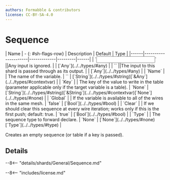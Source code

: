```yaml
---
authors: Formabble & contributors
license: CC-BY-SA-4.0
---
```



# Sequence

<div class="sh-parameters" markdown="1">
| Name | - {: #sh-flags-row} | Description | Default | Type |
|------|---------------------|-------------|---------|------|
| `<input>` ||Any input is ignored. | | [`Any`](../../types/#any) |
| `<output>` ||The input to this shard is passed through as its output. | | [`Any`](../../types/#any) |
| `Name` |  | The name of the variable. | `` | [`String`](../../types/#string)[`&Any`](../../types/#contextvar) |
| `Key` |  | The key of the value to write in the table (parameter applicable only if the target variable is a table). | `None` | [`String`](../../types/#string)[`&String`](../../types/#contextvar)[`None`](../../types/#none) |
| `Global` |  | If the variable is available to all of the wires in the same mesh. | `false` | [`Bool`](../../types/#bool) |
| `Clear` |  | If we should clear this sequence at every wire iteration; works only if this is the first push; default: true. | `true` | [`Bool`](../../types/#bool) |
| `Type` |  | The sequence type to forward declare. | `None` | [`None`](../../types/#none)[`Type`](../../types/#type) |

</div>

Creates an empty sequence (or table if a key is passed).

## Details

--8<-- "details/shards/General/Sequence.md"


--8<-- "includes/license.md"


